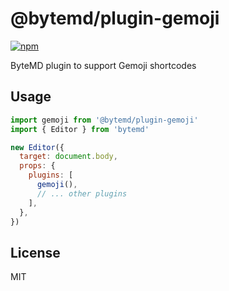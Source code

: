 # @bytemd/plugin-gemoji

[![npm](https://img.shields.io/npm/v/@bytemd/plugin-gemoji.svg)](https://npm.im/@bytemd/plugin-gemoji)

ByteMD plugin to support Gemoji shortcodes

## Usage

```js
import gemoji from '@bytemd/plugin-gemoji'
import { Editor } from 'bytemd'

new Editor({
  target: document.body,
  props: {
    plugins: [
      gemoji(),
      // ... other plugins
    ],
  },
})
```

## License

MIT
